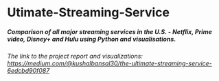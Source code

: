 # Utimate-Streaming-Service
##### Comparison of all major streaming services in the U.S. - Netflix, Prime video, Disney+ and Hulu using Python and visualisations.

###### The link to the project report and visualizations: https://medium.com/@kushalbansal30/the-ultimate-streaming-service-6edcbd90f087
